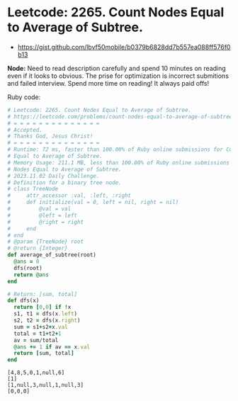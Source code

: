 # Leetcode: 2265. Count Nodes Equal to Average of Subtree.

- https://gist.github.com/lbvf50mobile/b0379b6828dd7b557ea088ff576f0b13

**Node:** Need to read description carefully and spend 10 minutes on reading
even if it looks to obvious. The prise for optimization is incorrect submitions
and failed interview. Spend more time on reading! It always paid offs!

Ruby code:
```Ruby
# Leetcode: 2265. Count Nodes Equal to Average of Subtree.
# https://leetcode.com/problems/count-nodes-equal-to-average-of-subtree
# = = = = = = = = = = = = = =
# Accepted.
# Thanks God, Jesus Christ!
# = = = = = = = = = = = = = =
# Runtime: 72 ms, faster than 100.00% of Ruby online submissions for Count Nodes
# Equal to Average of Subtree.
# Memory Usage: 211.1 MB, less than 100.00% of Ruby online submissions for Count
# Nodes Equal to Average of Subtree.
# 2023.11.02 Daily Challenge.
# Definition for a binary tree node.
# class TreeNode
#     attr_accessor :val, :left, :right
#     def initialize(val = 0, left = nil, right = nil)
#         @val = val
#         @left = left
#         @right = right
#     end
# end
# @param {TreeNode} root
# @return {Integer}
def average_of_subtree(root)
  @ans = 0
  dfs(root)
  return @ans
end

# Return: [sum, total]
def dfs(x)
  return [0,0] if !x
  s1, t1 = dfs(x.left)
  s2, t2 = dfs(x.right)
  sum = s1+s2+x.val
  total = t1+t2+1
  av = sum/total
  @ans += 1 if av == x.val
  return [sum, total] 
end
```

```Tests
[4,8,5,0,1,null,6]
[1]
[1,null,3,null,1,null,3]
[0,0,0]
```
